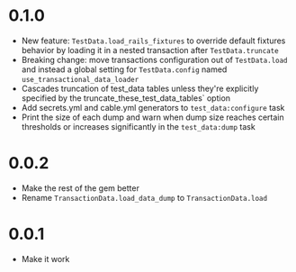 # 0.1.0

- New feature: `TestData.load_rails_fixtures` to override default fixtures
  behavior by loading it in a nested transaction after `TestData.truncate`
- Breaking change: move transactions configuration out of `TestData.load` and
  instead a global setting for `TestData.config` named
  `use_transactional_data_loader`
- Cascades truncation of test_data tables unless they're explicitly specified by
  the truncate_these_test_data_tables` option
- Add secrets.yml and cable.yml generators to `test_data:configure` task
- Print the size of each dump and warn when dump size reaches certain thresholds
  or increases significantly in the `test_data:dump` task

# 0.0.2

- Make the rest of the gem better
- Rename `TransactionData.load_data_dump` to `TransactionData.load`

# 0.0.1

- Make it work


